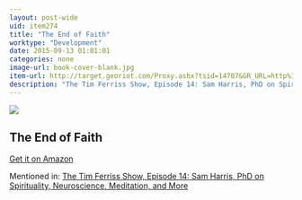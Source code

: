 ```yaml
---
layout: post-wide
uid: item274
title: "The End of Faith"
worktype: "Development"
date: 2015-09-13 01:01:01
categories: none
image-url: book-cover-blank.jpg
item-url: http://target.georiot.com/Proxy.ashx?tsid=14707&GR_URL=http%3A%2F%2Fwww.amazon.com%2FThe-End-Faith-Religion-Terror%2Fdp%2F0393327655%2F
description: "The Tim Ferriss Show, Episode 14: Sam Harris, PhD on Spirituality, Neuroscience, Meditation, and More"
---
```

<a href="http://target.georiot.com/Proxy.ashx?tsid=14707&GR_URL=http%3A%2F%2Fwww.amazon.com%2FThe-End-Faith-Religion-Terror%2Fdp%2F0393327655%2F" target="blank"><img src="../../../../img/thumbs/book-cover-blank.jpg" class="prod-img"></a>
<h2>The End of Faith</h2>
<p><a href="http://target.georiot.com/Proxy.ashx?tsid=14707&GR_URL=http%3A%2F%2Fwww.amazon.com%2FThe-End-Faith-Religion-Terror%2Fdp%2F0393327655%2F" target="blank">Get it on Amazon</a><p>
<p>Mentioned in: <a href="http://fourhourworkweek.com/2014/06/18/sam-harris/" target="blank">The Tim Ferriss Show, Episode 14: Sam Harris, PhD on Spirituality, Neuroscience, Meditation, and More</a></p>

